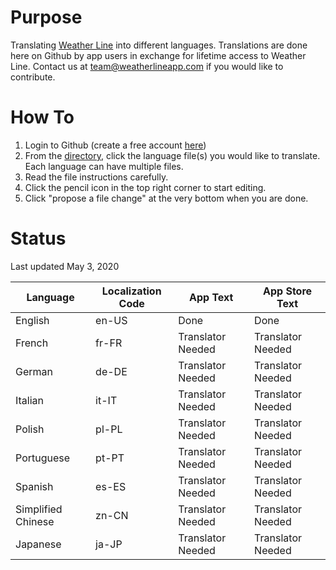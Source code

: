 # Purpose

Translating [Weather Line](https://apps.apple.com/us/app/id715319015) into different languages. Translations are done here on Github by app users in exchange for lifetime access to Weather Line. Contact us at team@weatherlineapp.com if you would like to contribute.

# How To

1. Login to Github (create a free account [here](github.com/join))
2. From the [directory](https://github.com/weather-line/translations), click the language file(s) you would like to translate. Each language can have multiple files.
3. Read the file instructions carefully.
4. Click the pencil icon in the top right corner to start editing.
4. Click "propose a file change" at the very bottom when you are done. 

# Status

Last updated May 3, 2020

|Language | Localization Code | App Text | App Store Text |
|--------------|----------|----------------|-----------------|
| English | en-US | Done | Done |
| French | fr-FR | Translator Needed | Translator Needed |
| German | de-DE | Translator Needed | Translator Needed |
| Italian | it-IT | Translator Needed | Translator Needed |
| Polish | pl-PL | Translator Needed | Translator Needed |
| Portuguese | pt-PT | Translator Needed | Translator Needed |
| Spanish | es-ES | Translator Needed | Translator Needed |
| Simplified Chinese | zn-CN | Translator Needed | Translator Needed |
| Japanese | ja-JP | Translator Needed | Translator Needed |a
